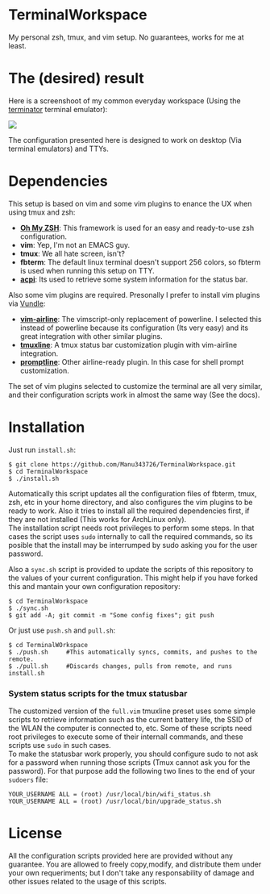 TerminalWorkspace
=================

My personal zsh, tmux, and vim setup. No guarantees, works for me at least.

The (desired) result
====================

Here is a screenshoot of my common everyday workspace (Using the  [terminator](http://gnometerminator.blogspot.com.es/p/introduction.html) terminal emulator):

![](https://pbs.twimg.com/media/BrO-g7TCEAMKkMt.png:large)


The configuration presented here is designed to work on desktop (Via terminal emulators) and TTYs.


Dependencies
============

This setup is based on vim and some vim plugins to enance the UX when using tmux and zsh:

 - [**Oh My ZSH**](https://github.com/robbyrussell/oh-my-zsh): This framework is used for an easy and ready-to-use zsh configuration.
 - **vim**: Yep, I'm not an EMACS guy.
 - **tmux**: We all hate screen, isn't?
 - **fbterm**: The default linux terminal doesn't support 256 colors, so fbterm is used when running this setup on TTY.
 - [**acpi**](): Its used to retrieve some system information for the status bar.

Also some vim plugins are required. Presonally I prefer to install vim plugins via [Vundle](https://github.com/gmarik/Vundle.vim):

 - [**vim-airline**](https://github.com/bling/vim-airline): The vimscript-only replacement of powerline. I selected this instead of powerline because its configuration (Its very easy) and its great integration with other similar plugins.
 - [**tmuxline**](https://github.com/edkolev/tmuxline.vim): A tmux status bar customization plugin with vim-airline integration.
 - [**promptline**](https://github.com/edkolev/promptline.vim): Other airline-ready plugin. In this case for shell prompt customization.

The set of vim plugins selected to customize the terminal are all very similar, and their configuration scripts work in almost the same way (See the docs).


Installation
============

Just run `install.sh`:
    
    $ git clone https://github.com/Manu343726/TerminalWorkspace.git
    $ cd TerminalWorkspace
    $ ./install.sh
    
Automatically this script updates all the configuration files of fbterm, tmux, zsh, etc in your home directory, and also
configures the vim plugins to be ready to work. Also it tries to install all the required dependencies first, if they are not installed (This works for ArchLinux only).   
The installation script needs root privileges to perform some steps. In that cases the script uses `sudo` internally to call the required commands, so its posible that the install may be interrumped by sudo asking you for the user password.

Also a `sync.sh` script is provided to update the scripts of this repository to the values of your current configuration. This might help if you have forked this and mantain
your own configuration repository:

    $ cd TerminalWorkspace
    $ ./sync.sh
    $ git add -A; git commit -m "Some config fixes"; git push
    
Or just use `push.sh` and `pull.sh`:

    $ cd TerminalWOrkspace
    $ ./push.sh     #This automatically syncs, commits, and pushes to the remote.
    $ ./pull.sh     #Discards changes, pulls from remote, and runs install.sh

### System status scripts for the tmux statusbar

The customized version of the `full.vim` tmuxline preset uses some simple  scripts to retrieve information such as the current battery life, the SSID of the WLAN the computer is connected to, etc.
Some of these scripts need root privileges to execute some of their internall commands, and these scripts use `sudo` in such cases.   
To make the statusbar work properly, you should configure sudo to not ask for a password when running those scripts (Tmux cannot ask you for the password). For that purpose add
the following two lines to the end of your `sudoers` file:

    YOUR_USERNAME ALL = (root) /usr/local/bin/wifi_status.sh
    YOUR_USERNAME ALL = (root) /usr/local/bin/upgrade_status.sh
    
License
=======

All the configuration scripts provided here are provided without any guarantee. You are allowed to freely copy,modify, and distribute them under your own requeriments; but I don't take any responsability of damage and other issues related to the usage of this scripts.
